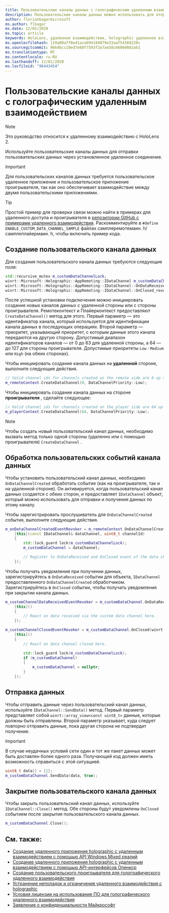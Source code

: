 ```yaml
---
title: Пользовательские каналы данных с голографическим удаленным взаимодействием
description: Пользовательские каналы данных можно использовать для отправки пользовательских данных через уже установленное удаленное подключение Holographic.
author: florianbagarmicrosoft
ms.author: flbagar
ms.date: 12/01/2020
ms.topic: article
keywords: HoloLens, удаленное взаимодействие, holographic удаленное взаимодействие, гарнитура смешанной реальности, гарнитура Windows Mixed, гарнитура виртуальной реальности, каналы данных
ms.openlocfilehash: 119a08a7f0e41aca694184879e33aaf54160220c
ms.sourcegitcommit: 9664bcc10ed7e60f7593f3a7ae58c66060802ab1
ms.translationtype: MT
ms.contentlocale: ru-RU
ms.lasthandoff: 12/01/2020
ms.locfileid: "96443454"
---
```

# <a name="custom-holographic-remoting-data-channels"></a>Пользовательские каналы данных с голографическим удаленным взаимодействием

>[!NOTE]
>Это руководство относится к удаленному взаимодействию с HoloLens 2.

Используйте пользовательские каналы данных для отправки пользовательских данных через установленное удаленное соединение.

>[!IMPORTANT]
>Для пользовательских каналов данных требуется пользовательское удаленное приложение и пользовательское приложение проигрывателя, так как оно обеспечивает взаимодействие между двумя пользовательскими приложениями.

>[!TIP]
>Простой пример для проверки связи можно найти в примерах для удаленного доступа и проигрывателя в [репозитории GitHub с примерами удаленного взаимодействия](https://github.com/microsoft/MixedReality-HolographicRemoting-Samples). Раскомментируйте в ```#define ENABLE_CUSTOM_DATA_CHANNEL_SAMPLE``` файлах самплеремотемаин. h/самплеплайермаин. h, чтобы включить пример кода.


## <a name="create-a-custom-data-channel"></a>Создание пользовательского канала данных


Для создания пользовательского канала данных требуются следующие поля:
```cpp
std::recursive_mutex m_customDataChannelLock;
winrt::Microsoft::Holographic::AppRemoting::IDataChannel m_customDataChannel = nullptr;
winrt::Microsoft::Holographic::AppRemoting::IDataChannel::OnDataReceived_revoker m_customChannelDataReceivedEventRevoker;
winrt::Microsoft::Holographic::AppRemoting::IDataChannel::OnClosed_revoker m_customChannelClosedEventRevoker;
```

После успешной установки подключения можно инициировать создание новых каналов данных с удаленной стороны или с стороны проигрывателя. Ремотеконтекст и Плайерконтекст предоставляют ```CreateDataChannel()``` метод для этого. Первый параметр — это идентификатор канала, который используется для идентификации канала данных в последующих операциях. Второй параметр — приоритет, указывающий приоритет, с которым данные этого канала передаются на другую сторону. Допустимый диапазон идентификаторов каналов — от 0 до 63 для удаленной стороны, а 64 — до 127 для стороны проигрывателя. Допустимые приоритеты ```Low``` : ```Medium``` или ```High``` (на обеих сторонах).

Чтобы инициировать создание канала данных на **удаленной** стороне, выполните следующие действия.
```cpp
// Valid channel ids for channels created on the remote side are 0 up to and including 63
m_remoteContext.CreateDataChannel(0, DataChannelPriority::Low);
```

Чтобы инициировать создание канала данных на стороне **проигрывателя** , сделайте следующее:
```cpp
// Valid channel ids for channels created on the player side are 64 up to and including 127
m_playerContext.CreateDataChannel(64, DataChannelPriority::Low);
```

>[!NOTE]
>Чтобы создать новый пользовательский канал данных, необходимо вызвать метод только одной стороны (удаленно или с помощью проигрывателя) ```CreateDataChannel``` .

## <a name="handling-custom-data-channel-events"></a>Обработка пользовательских событий канала данных

Чтобы установить пользовательский канал данных, необходимо ```OnDataChannelCreated``` обработать событие (как на проигрывателе, так и на удаленной стороне). Он активируется, когда пользовательский канал данных создается с обеих сторон, и предоставляет ```IDataChannel``` объект, который можно использовать для отправки и получения данных по этому каналу.

Чтобы зарегистрировать прослушиватель для ```OnDataChannelCreated``` события, выполните следующие действия.
```cpp
m_onDataChannelCreatedEventRevoker = m_remoteContext.OnDataChannelCreated(winrt::auto_revoke,
    [this](const IDataChannel& dataChannel, uint8_t channelId)
    {
        std::lock_guard lock(m_customDataChannelLock);
        m_customDataChannel = dataChannel;

        // Register to OnDataReceived and OnClosed event of the data channel here, see below...
    });
```

Чтобы получать уведомления при получении данных, зарегистрируйтесь в ```OnDataReceived``` событии для объекта, ```IDataChannel``` предоставленного ```OnDataChannelCreated``` обработчиком. Зарегистрируйтесь в ```OnClosed``` событии, чтобы получать уведомления при закрытии канала данных.

```cpp
m_customChannelDataReceivedEventRevoker = m_customDataChannel.OnDataReceived(winrt::auto_revoke, 
    [this]()
    {
        // React on data received via the custom data channel here.
    });

m_customChannelClosedEventRevoker = m_customDataChannel.OnClosed(winrt::auto_revoke,
    [this]()
    {
        // React on data channel closed here.

        std::lock_guard lock(m_customDataChannelLock);
        if (m_customDataChannel)
        {
            m_customDataChannel = nullptr;
        }
    });
```

## <a name="sending-data"></a>Отправка данных

Чтобы отправить данные через пользовательский канал данных, используйте ```IDataChannel::SendData()``` метод. Первый параметр представляет собой ```winrt::array_view<const uint8_t>``` данные, которые должны быть отправлены. Второй параметр указывает, куда следует повторно отправить данные, пока другая сторона не подтвердит получение. 

>[!IMPORTANT]
>В случае неудачных условий сети один и тот же пакет данных может быть доставлен более одного раза. Получающий код должен иметь возможность справиться с этой ситуацией.

```cpp
uint8_t data[] = {1};
m_customDataChannel.SendData(data, true);
```

## <a name="closing-a-custom-data-channel"></a>Закрытие пользовательского канала данных

Чтобы закрыть пользовательский канал данных, используйте ```IDataChannel::Close()``` метод. Обе стороны будут уведомлены ```OnClosed``` событием после закрытия пользовательского канала данных.

```cpp
m_customDataChannel.Close();
```

## <a name="see-also"></a>См. также:
* [Создание удаленного приложения holographic с удаленным взаимодействием с помощью API Windows Mixed реалий](holographic-remoting-create-remote-wmr.md)
* [Создание удаленного приложения holographic с удаленным взаимодействием с помощью API-интерфейсов Опенкср](holographic-remoting-create-remote-openxr.md)
* [Создание пользовательского проигрывателя для голографического удаленного взаимодействия](holographic-remoting-create-player.md)
* [Устранение неполадок и ограничения удаленного взаимодействия с holographic](holographic-remoting-troubleshooting.md)
* [Условия лицензии на использование ПО для голографического удаленного взаимодействия](https://docs.microsoft.com//legal/mixed-reality/microsoft-holographic-remoting-software-license-terms)
* [Заявление о конфиденциальности Майкрософт](https://go.microsoft.com/fwlink/?LinkId=521839)
